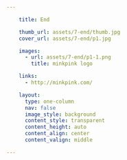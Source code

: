 ```yaml
---

    title: End

    thumb_url: assets/7-end/thumb.jpg
    cover_url: assets/7-end/p1.jpg

    images:
      - url: assets/7-end/p1-1.png
        title: minkpink logo

    links:
      - http://minkpink.com/

    layout:
      type: one-column
      nav: false
      image_style: background
      content_style: transparent
      content_height: auto
      content_align: center
      content_valign: middle

---
```


</p><a href="http://minkpink.com/" data-link-id="links:1" title="Visit Minkpink" target="_blank">
  <img id="image" data-media-id="images:1" src="assets/7-end/p1-1.png" alt="">
</a>

